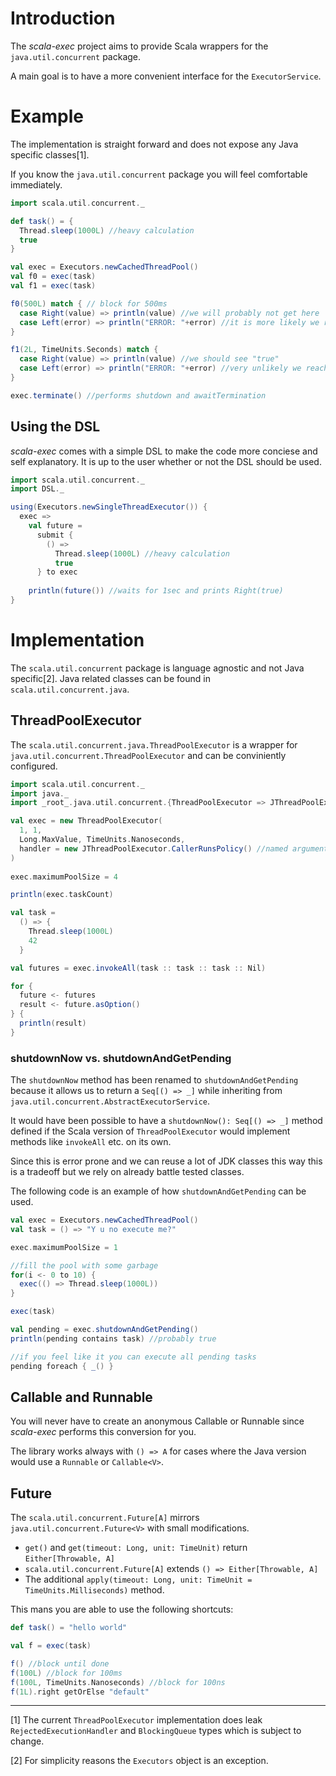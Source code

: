 # Introduction
The _scala-exec_ project aims to provide Scala wrappers for the `java.util.concurrent` package.

A main goal is to have a more convenient interface for the `ExecutorService`.

# Example
The implementation is straight forward and does not expose any Java specific classes[1].

If you know the `java.util.concurrent` package you will feel comfortable immediately.

```scala
import scala.util.concurrent._

def task() = {
  Thread.sleep(1000L) //heavy calculation
  true
}

val exec = Executors.newCachedThreadPool()
val f0 = exec(task)
val f1 = exec(task)

f0(500L) match { // block for 500ms
  case Right(value) => println(value) //we will probably not get here
  case Left(error) => println("ERROR: "+error) //it is more likely we reach this one
}

f1(2L, TimeUnits.Seconds) match {
  case Right(value) => println(value) //we should see "true"
  case Left(error) => println("ERROR: "+error) //very unlikely we reach this one
}

exec.terminate() //performs shutdown and awaitTermination
```

## Using the DSL
_scala-exec_ comes with a simple DSL to make the code more conciese and self explanatory.
It is up to the user whether or not the DSL should be used.

```scala
import scala.util.concurrent._
import DSL._

using(Executors.newSingleThreadExecutor()) {
  exec =>
    val future = 
      submit { 
        () =>
          Thread.sleep(1000L) //heavy calculation
          true
      } to exec
      
    println(future()) //waits for 1sec and prints Right(true)
}
```


# Implementation

The `scala.util.concurrent` package is language agnostic and not Java specific[2]. 
Java related classes can be found in `scala.util.concurrent.java`.

## ThreadPoolExecutor
The `scala.util.concurrent.java.ThreadPoolExecutor` is a wrapper for `java.util.concurrent.ThreadPoolExecutor` and
can be conviniently configured.

```scala
import scala.util.concurrent._
import java._
import _root_.java.util.concurrent.{ThreadPoolExecutor => JThreadPoolExecutor}

val exec = new ThreadPoolExecutor(
  1, 1,
  Long.MaxValue, TimeUnits.Nanoseconds,
  handler = new JThreadPoolExecutor.CallerRunsPolicy() //named arguments ftw!
)
  
exec.maximumPoolSize = 4

println(exec.taskCount)

val task =
  () => {
    Thread.sleep(1000L)
    42
  }

val futures = exec.invokeAll(task :: task :: task :: Nil)

for {
  future <- futures
  result <- future.asOption()
} {
  println(result)
}
```
### shutdownNow vs. shutdownAndGetPending

The `shutdownNow` method has been renamed to `shutdownAndGetPending` because it allows us to return a `Seq[() => _]` while inheriting from `java.util.concurrent.AbstractExecutorService`. 

It would have been possible to have a `shutdownNow(): Seq[() => _]` method defined if the Scala version of `ThreadPoolExecutor` would implement methods like `invokeAll` etc. on its own.

Since this is error prone and we can reuse a lot of JDK classes this way this is a tradeoff but we rely on already battle tested classes.

The following code is an example of how `shutdownAndGetPending` can be used.

```scala
val exec = Executors.newCachedThreadPool()
val task = () => "Y u no execute me?"

exec.maximumPoolSize = 1

//fill the pool with some garbage
for(i <- 0 to 10) {
  exec(() => Thread.sleep(1000L))
}

exec(task)

val pending = exec.shutdownAndGetPending()
println(pending contains task) //probably true

//if you feel like it you can execute all pending tasks
pending foreach { _() }
```

## Callable and Runnable
You will never have to create an anonymous Callable or Runnable since _scala-exec_ performs this conversion for you.

The library works always with `() => A` for cases where the Java version would use a `Runnable` or `Callable<V>`.

## Future
The `scala.util.concurrent.Future[A]` mirrors `java.util.concurrent.Future<V>` with small modifications.

* `get()` and `get(timeout: Long, unit: TimeUnit)` return `Either[Throwable, A]`
* `scala.util.concurrent.Future[A]` extends `() => Either[Throwable, A]`
* The additional `apply(timeout: Long, unit: TimeUnit = TimeUnits.Milliseconds)` method.

This mans you are able to use the following shortcuts:

```scala
def task() = "hello world"

val f = exec(task)

f() //block until done
f(100L) //block for 100ms
f(100L, TimeUnits.Nanoseconds) //block for 100ns
f(1L).right getOrElse "default"
```

---

[1] The current `ThreadPoolExecutor` implementation does leak `RejectedExecutionHandler` and `BlockingQueue` types which is subject to change.

[2] For simplicity reasons the `Executors` object is an exception.
